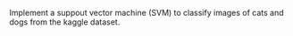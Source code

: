 Implement a suppout vector machine (SVM) to classify images of cats and dogs from the kaggle dataset.
